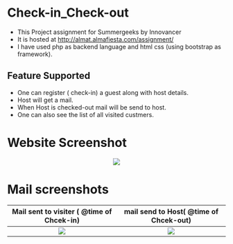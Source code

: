 # Check-in_Check-out
* This Project assignment for Summergeeks by Innovancer 
* It is hosted at http://almat.almafiesta.com/assignment/
* I have used php as backend language and html css (using bootstrap as framework).

## Feature Supported
* One can register ( check-in) a guest along with host details.
* Host will get a mail.
* When Host is checked-out mail will be send to host.
* One can also see the list of all visited custmers.

# Website  Screenshot
<p align="center">
    <img src="https://i.imgur.com/Q2KNvG2.png">
</a></p>

# Mail screenshots
Mail sent to visiter  ( @time of Chcek-in)            |  mail send to Host( @time of Chcek-out)
:----------------------------------------------------:|:-----------------------------------:
![](https://i.imgur.com/Hlgl4R8.png)                | ![](https://i.imgur.com/Hlgl4R8.png) 

